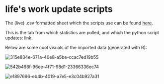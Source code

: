 # life's work update scripts
The (live) .csv formatted sheet which the scripts use can be found [here](https://docs.google.com/spreadsheets/d/1MCPi0GCz_YrLal50ey09ZvOqXGf8FH23XMC1TeP2etA/edit#gid=618528452).

This is the tab from which statistics are pulled, and which the python script updates: [link](https://docs.google.com/spreadsheets/d/1MCPi0GCz_YrLal50ey09ZvOqXGf8FH23XMC1TeP2etA/edit#gid=1243461176).

Below are some cool visuals of the imported data (generated with R):

![315e834e-671a-40e8-a5be-ccac7ed19b55](https://github.com/kathirmeyyappan/list-update-scripts/assets/71161498/9dc4acb2-178d-49f6-8596-3dbb32c4ba78)

![542b498f-96ee-4f71-98d1-23366336ec74](https://github.com/kathirmeyyappan/list-update-scripts/assets/71161498/4bdf6a91-a4d2-482d-8da5-24d29c99d81e)

![e1897696-eb4b-4019-a7e5-e3c04b927a31](https://github.com/kathirmeyyappan/list-update-scripts/assets/71161498/4780728e-9702-4beb-9342-5c8d174213ae)
